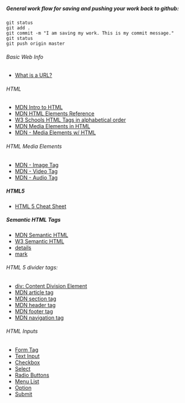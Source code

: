 ##### General work flow for saving and pushing your work back to github:

```
git status
git add .
git commit -m "I am saving my work. This is my commit message."
git status
git push origin master
```

###### Basic Web Info
* [What is a URL?](https://developer.mozilla.org/en-US/docs/Learn/Common_questions/What_is_a_URL)

###### HTML
* [MDN Intro to HTML](https://developer.mozilla.org/en-US/docs/Learn/HTML/Introduction_to_HTML)
* [MDN HTML Elements Reference](https://developer.mozilla.org/en-US/docs/Web/HTML/Element)
* [W3 Schools HTML Tags in alphabetical order](https://www.w3schools.com/tags/)
* [MDN Media Elements in HTML](https://developer.mozilla.org/en-US/docs/Web/HTML/Supported_media_formats)
* [MDN - Media Elements w/ HTML](https://developer.mozilla.org/en-US/docs/Web/HTML/Supported_media_formats)

###### HTML Media Elements
* [MDN - Image Tag](https://developer.mozilla.org/en-US/docs/Web/HTML/Element/img)
* [MDN - Video Tag](https://developer.mozilla.org/en-US/docs/Web/HTML/Element/video)
* [MDN - Audio Tag](https://developer.mozilla.org/en-US/docs/Web/HTML/Element/audio)

##### HTML5 
* [HTML 5 Cheat Sheet](https://websitesetup.org/html5-cheat-sheet/)
##### Semantic HTML Tags
* [MDN Semantic HTML](https://developer.mozilla.org/en-US/docs/Glossary/Semantics)
* [W3 Semantic HTML](https://www.w3schools.com/html/html5_semantic_elements.asp)
* [details](https://developer.mozilla.org/en-US/docs/Web/HTML/Element/details)
* [mark](https://developer.mozilla.org/en-US/docs/Web/HTML/Element/mark)

###### HTML 5 divider tags:
* [div: Content Division Element](https://developer.mozilla.org/en-US/docs/Web/HTML/Element/div)
* [MDN article tag](https://developer.mozilla.org/en-US/docs/Web/HTML/Element/article)
* [MDN section tag ](https://developer.mozilla.org/en-US/docs/Web/HTML/Element/section)
* [MDN header tag](https://developer.mozilla.org/en-US/docs/Web/HTML/Element/header)
* [MDN footer tag](https://developer.mozilla.org/en-US/docs/Web/HTML/Element/footer)
* [MDN navigation tag](https://developer.mozilla.org/en-US/docs/Web/HTML/Element/nav)

 
###### HTML Inputs
* [Form Tag](https://developer.mozilla.org/en-US/docs/Web/HTML/Element/form)
* [Text Input](https://developer.mozilla.org/en-US/docs/Web/HTML/Element/input)
* [Checkbox](https://developer.mozilla.org/en-US/docs/Web/HTML/Element/input/checkbox)
* [Select](https://developer.mozilla.org/en-US/docs/Web/HTML/Element/select)
* [Radio Buttons](https://developer.mozilla.org/en-US/docs/Web/HTML/Element/input/radio)
* [Menu List](https://developer.mozilla.org/en-US/docs/Mozilla/Tech/XUL/menulist)
* [Option](https://developer.mozilla.org/en-US/docs/Web/HTML/Element/option)
* [Submit](https://developer.mozilla.org/en-US/docs/Web/HTML/Element/input/submit)